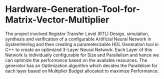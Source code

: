 # Hardware-Generation-Tool-for-Matrix-Vector-Multiplier
The project involved Register Transfer Level (RTL) Design, simulation, synthesis and verification of a configurable Artificial Neural Network in SystemVerilog and then creating a parameterizable HDL Generation tool in C++ to create an optimized 3-Layer Neural Network. Each Layer of this Network is individually configurable for Size and Parallelism and hence we can optimize the performance based on the available resources. The generator has an Optimization algorithm which decides the Parallelism for each layer based on Multiplier Budget allocated to maximize Performance.
